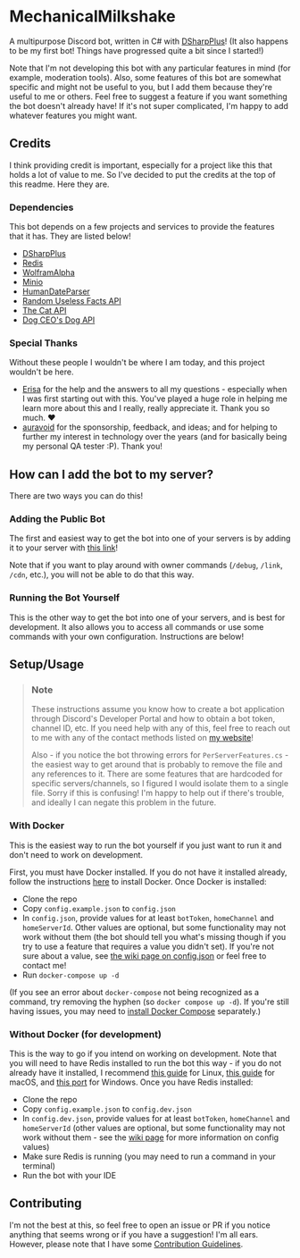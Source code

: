 # MechanicalMilkshake
A multipurpose Discord bot, written in C# with [DSharpPlus](https://github.com/DSharpPlus/DSharpPlus)! (It also happens to be my first bot! Things have progressed quite a bit since I started!)

Note that I'm not developing this bot with any particular features in mind (for example, moderation tools). Also, some features of this bot are somewhat specific and might not be useful to you, but I add them because they're useful to me or others. Feel free to suggest a feature if you want something the bot doesn't already have! If it's not super complicated, I'm happy to add whatever features you might want.

## Credits
I think providing credit is important, especially for a project like this that holds a lot of value to me. So I've decided to put the credits at the top of this readme. Here they are.

### Dependencies
This bot depends on a few projects and services to provide the features that it has. They are listed below!
- [DSharpPlus](https://github.com/DSharpPlus/DSharpPlus/)
- [Redis](https://redis.io/)
- [WolframAlpha](https://products.wolframalpha.com/api/)
- [Minio](https://github.com/minio/minio-dotnet/)
- [HumanDateParser](https://github.com/jacksonrakena/human-date-parser/)
- [Random Useless Facts API](https://uselessfacts.jsph.pl/)
- [The Cat API](https://thecatapi.com/)
- [Dog CEO's Dog API](https://dog.ceo/dog-api/)


### Special Thanks
Without these people I wouldn't be where I am today, and this project wouldn't be here.
- [Erisa](https://erisa.uk/) for the help and the answers to all my questions - especially when I was first starting out with this. You've played a huge role in helping me learn more about this and I really, really appreciate it. Thank you so much. ♥
- [auravoid](https://auravoid.dev/) for the sponsorship, feedback, and ideas; and for helping to further my interest in technology over the years (and for basically being my personal QA tester :P). Thank you!

## How can I add the bot to my server?

There are two ways you can do this!

### Adding the Public Bot
The first and easiest way to get the bot into one of your servers is by adding it to your server with [this link](https://discord.com/api/oauth2/authorize?client_id=863140071980924958&permissions=1099847182358&scope=applications.commands%20bot)!

Note that if you want to play around with owner commands (`/debug`, `/link`, `/cdn`, etc.), you will not be able to do that this way.

### Running the Bot Yourself
This is the other way to get the bot into one of your servers, and is best for development. It also allows you to access all commands or use some commands with your own configuration. Instructions are below!

## Setup/Usage

> ### Note
> These instructions assume you know how to create a bot application through Discord's Developer Portal and how to obtain a bot token, channel ID, etc. If you need help with any of this, feel free to reach out to me with any of the contact methods listed on [my website](https://floatingmilkshake.com)!
> 
> Also - if you notice the bot throwing errors for `PerServerFeatures.cs` - the easiest way to get around that is probably to remove the file and any references to it. There are some features that are hardcoded for specific servers/channels, so I figured I would isolate them to a single file. Sorry if this is confusing! I'm happy to help out if there's trouble, and ideally I can negate this problem in the future.

### With Docker
This is the easiest way to run the bot yourself if you just want to run it and don't need to work on development.

First, you must have Docker installed. If you do not have it installed already, follow the instructions [here](https://docs.docker.com/engine/install/) to install Docker. Once Docker is installed:

- Clone the repo
- Copy `config.example.json` to `config.json`
- In `config.json`, provide values for at least `botToken`, `homeChannel` and `homeServerId`. Other values are optional, but some functionality may not work without them (the bot should tell you what's missing though if you try to use a feature that requires a value you didn't set). If you're not sure about a value, see [the wiki page on config.json](https://github.com/FloatingMilkshake/MechanicalMilkshake/wiki/Configuration#configjson) or feel free to contact me!
- Run `docker-compose up -d`

(If you see an error about `docker-compose` not being recognized as a command, try removing the hyphen (so `docker compose up -d`). If you're still having issues, you may need to [install Docker Compose](https://docs.docker.com/compose/install/) separately.)

### Without Docker (for development)
This is the way to go if you intend on working on development. Note that you will need to have Redis installed to run the bot this way - if you do not already have it installed, I recommend [this guide](https://redis.io/docs/getting-started/installation/install-redis-on-linux) for Linux, [this guide](https://redis.io/docs/getting-started/installation/install-redis-on-mac-os) for macOS, and [this port](https://github.com/tporadowski/redis) for Windows. Once you have Redis installed:

- Clone the repo
- Copy `config.example.json` to `config.dev.json`
- In `config.dev.json`, provide values for at least `botToken`, `homeChannel` and `homeServerId` (other values are optional, but some functionality may not work without them - see the [wiki page](https://github.com/FloatingMilkshake/MechanicalMilkshake/wiki/Configuration#configjson) for more information on config values)
- Make sure Redis is running (you may need to run a command in your terminal)
- Run the bot with your IDE

## Contributing
I'm not the best at this, so feel free to open an issue or PR if you notice anything that seems wrong or if you have a suggestion! I'm all ears. However, please note that I have some [Contribution Guidelines](CONTRIBUTING.md).
